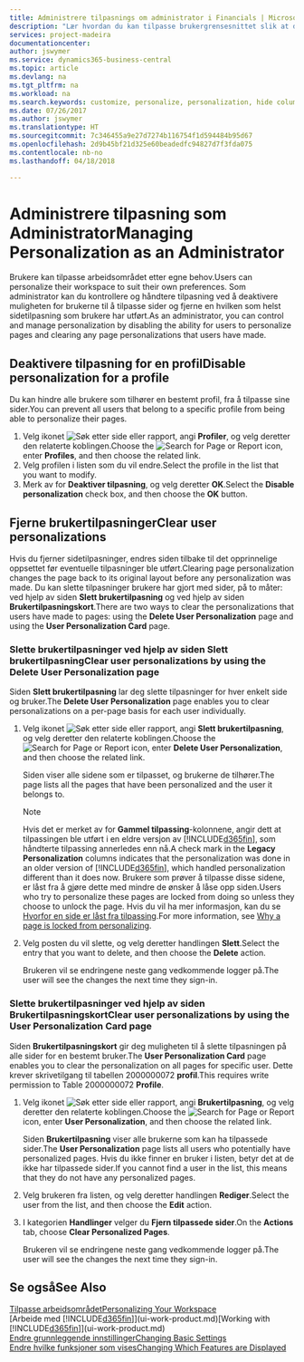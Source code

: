```yaml
---
title: Administrere tilpasnings om administrator i Financials | Microsoft-dokumentasjon
description: "Lær hvordan du kan tilpasse brukergrensesnittet slik at det passer til din arbeidsmåte."
services: project-madeira
documentationcenter: 
author: jswymer
ms.service: dynamics365-business-central
ms.topic: article
ms.devlang: na
ms.tgt_pltfrm: na
ms.workload: na
ms.search.keywords: customize, personalize, personalization, hide columns, remove fields, move fields
ms.date: 07/26/2017
ms.author: jswymer
ms.translationtype: HT
ms.sourcegitcommit: 7c346455a9e27d7274b116754f1d594484b95d67
ms.openlocfilehash: 2d9b45bf21d325e60beadedfc94827d7f3fda075
ms.contentlocale: nb-no
ms.lasthandoff: 04/18/2018

---
```

# <a name="managing-personalization-as-an-administrator"></a><span data-ttu-id="da150-103">Administrere tilpasning som Administrator</span><span class="sxs-lookup"><span data-stu-id="da150-103">Managing Personalization as an Administrator</span></span>
<!--NAV in the Web client-->
<span data-ttu-id="da150-104">Brukere kan tilpasse arbeidsområdet etter egne behov.</span><span class="sxs-lookup"><span data-stu-id="da150-104">Users can personalize their workspace to suit their own preferences.</span></span> <span data-ttu-id="da150-105">Som administrator kan du kontrollere og håndtere tilpasning ved å deaktivere muligheten for brukerne til å tilpasse sider og fjerne en hvilken som helst sidetilpasning som brukere har utført.</span><span class="sxs-lookup"><span data-stu-id="da150-105">As an administrator, you can control and manage personalization by disabling the ability for users to personalize pages and clearing any page personalizations that users have made.</span></span>

## <a name="disable-personalization-for-a-profile"></a><span data-ttu-id="da150-106">Deaktivere tilpasning for en profil</span><span class="sxs-lookup"><span data-stu-id="da150-106">Disable personalization for a profile</span></span>
<span data-ttu-id="da150-107">Du kan hindre alle brukere som tilhører en bestemt profil, fra å tilpasse sine sider.</span><span class="sxs-lookup"><span data-stu-id="da150-107">You can prevent all users that belong to a specific profile from being able to personalize their pages.</span></span>
1.  <span data-ttu-id="da150-108">Velg ikonet ![Søk etter side eller rapport](media/ui-search/search_small.png "Søk etter side eller rapport"), angi **Profiler**, og velg deretter den relaterte koblingen.</span><span class="sxs-lookup"><span data-stu-id="da150-108">Choose the ![Search for Page or Report](media/ui-search/search_small.png "Search for Page or Report icon") icon, enter **Profiles**, and then choose the related link.</span></span>
2.  <span data-ttu-id="da150-109">Velg profilen i listen som du vil endre.</span><span class="sxs-lookup"><span data-stu-id="da150-109">Select the profile in the list that you want to modify.</span></span>
3. <span data-ttu-id="da150-110">Merk av for **Deaktiver tilpasning**, og velg deretter **OK**.</span><span class="sxs-lookup"><span data-stu-id="da150-110">Select the **Disable personalization** check box, and then choose the **OK** button.</span></span>

## <a name="clear-user-personalizations"></a><span data-ttu-id="da150-111">Fjerne brukertilpasninger</span><span class="sxs-lookup"><span data-stu-id="da150-111">Clear user personalizations</span></span>

<span data-ttu-id="da150-112">Hvis du fjerner sidetilpasninger, endres siden tilbake til det opprinnelige oppsettet før eventuelle tilpasninger ble utført.</span><span class="sxs-lookup"><span data-stu-id="da150-112">Clearing page personalization changes the page back to its original layout before any personalization was made.</span></span> <span data-ttu-id="da150-113">Du kan slette tilpasninger brukere har gjort med sider, på to måter: ved hjelp av siden **Slett brukertilpasning** og ved hjelp av siden **Brukertilpasningskort**.</span><span class="sxs-lookup"><span data-stu-id="da150-113">There are two ways to clear the personalizations that users have made to pages: using the **Delete User Personalization** page and using the **User Personalization Card** page.</span></span>

### <a name="clear-user-personalizations-by-using-the-delete-user-personalization-page"></a><span data-ttu-id="da150-114">Slette brukertilpasninger ved hjelp av siden Slett brukertilpasning</span><span class="sxs-lookup"><span data-stu-id="da150-114">Clear user personalizations by using the Delete User Personalization page</span></span>

<span data-ttu-id="da150-115">Siden **Slett brukertilpasning** lar deg slette tilpasninger for hver enkelt side og bruker.</span><span class="sxs-lookup"><span data-stu-id="da150-115">The **Delete User Personalization** page enables you to clear personalizations on a per-page basis for each user individually.</span></span>

1.  <span data-ttu-id="da150-116">Velg ikonet ![Søk etter side eller rapport](media/ui-search/search_small.png "Søk etter side eller rapport"), angi **Slett brukertilpasning**, og velg deretter den relaterte koblingen.</span><span class="sxs-lookup"><span data-stu-id="da150-116">Choose the ![Search for Page or Report](media/ui-search/search_small.png "Search for Page or Report icon") icon, enter **Delete User Personalization**, and then choose the related link.</span></span>

    <span data-ttu-id="da150-117">Siden viser alle sidene som er tilpasset, og brukerne de tilhører.</span><span class="sxs-lookup"><span data-stu-id="da150-117">The page lists all the pages that have been personalized and the user it belongs to.</span></span>

    >[!NOTE]
    > <span data-ttu-id="da150-118">Hvis det er merket av for **Gammel tilpassing**-kolonnene, angir dett at tilpassingen ble utført i en eldre versjon av [!INCLUDE[d365fin](includes/d365fin_md.md)], som håndterte tilpassing annerledes enn nå.</span><span class="sxs-lookup"><span data-stu-id="da150-118">A check mark in the **Legacy Personalization** columns indicates that the personalization was done in an older version of [!INCLUDE[d365fin](includes/d365fin_md.md)], which handled personalization different than it does now.</span></span> <span data-ttu-id="da150-119">Brukere som prøver å tilpasse disse sidene, er låst fra å gjøre dette med mindre de ønsker å låse opp siden.</span><span class="sxs-lookup"><span data-stu-id="da150-119">Users who try to personalize these pages are locked from doing so unless they choose to unlock the page.</span></span> <span data-ttu-id="da150-120">Hvis du vil ha mer informasjon, kan du se [Hvorfor en side er låst fra tilpassing](ui-personalization-locked.md).</span><span class="sxs-lookup"><span data-stu-id="da150-120">For more information, see [Why a page is locked from personalizing](ui-personalization-locked.md).</span></span>

2. <span data-ttu-id="da150-121">Velg posten du vil slette, og velg deretter handlingen **Slett**.</span><span class="sxs-lookup"><span data-stu-id="da150-121">Select the entry that you want to delete, and then choose the **Delete** action.</span></span>

    <span data-ttu-id="da150-122">Brukeren vil se endringene neste gang vedkommende logger på.</span><span class="sxs-lookup"><span data-stu-id="da150-122">The user will see the changes the next time they sign-in.</span></span>

### <a name="clear-user-personalizations-by-using-the-user-personalization-card-page"></a><span data-ttu-id="da150-123">Slette brukertilpasninger ved hjelp av siden Brukertilpasningskort</span><span class="sxs-lookup"><span data-stu-id="da150-123">Clear user personalizations by using the User Personalization Card page</span></span>

<span data-ttu-id="da150-124">Siden **Brukertilpasningskort** gir deg muligheten til å slette tilpasningen på alle sider for en bestemt bruker.</span><span class="sxs-lookup"><span data-stu-id="da150-124">The **User Personalization Card** page enables you to clear the personalization on all pages for specific user.</span></span> <span data-ttu-id="da150-125">Dette krever skrivetilgang til tabellen 2000000072 **profil**.</span><span class="sxs-lookup"><span data-stu-id="da150-125">This requires write permission to Table 2000000072 **Profile**.</span></span>

1.  <span data-ttu-id="da150-126">Velg ikonet ![Søk etter side eller rapport](media/ui-search/search_small.png "Søk etter side eller rapport"), angi **Brukertilpasning**, og velg deretter den relaterte koblingen.</span><span class="sxs-lookup"><span data-stu-id="da150-126">Choose the ![Search for Page or Report](media/ui-search/search_small.png "Search for Page or Report icon") icon, enter **User Personalization**, and then choose the related link.</span></span>

    <span data-ttu-id="da150-127">Siden **Brukertilpasning** viser alle brukerne som kan ha tilpassede sider.</span><span class="sxs-lookup"><span data-stu-id="da150-127">The **User Personalization** page lists all users who potentially have personalized pages.</span></span> <span data-ttu-id="da150-128">Hvis du ikke finner en bruker i listen, betyr det at de ikke har tilpassede sider.</span><span class="sxs-lookup"><span data-stu-id="da150-128">If you cannot find a user in the list, this means that they do not have any personalized pages.</span></span>

2. <span data-ttu-id="da150-129">Velg brukeren fra listen, og velg deretter handlingen **Rediger**.</span><span class="sxs-lookup"><span data-stu-id="da150-129">Select the user from the list, and then choose the **Edit** action.</span></span>

3.  <span data-ttu-id="da150-130">I kategorien **Handlinger** velger du **Fjern tilpassede sider**.</span><span class="sxs-lookup"><span data-stu-id="da150-130">On the **Actions** tab, choose **Clear Personalized Pages**.</span></span>

    <span data-ttu-id="da150-131">Brukeren vil se endringene neste gang vedkommende logger på.</span><span class="sxs-lookup"><span data-stu-id="da150-131">The user will see the changes the next time they sign-in.</span></span>

## <a name="see-also"></a><span data-ttu-id="da150-132">Se også</span><span class="sxs-lookup"><span data-stu-id="da150-132">See Also</span></span>
[<span data-ttu-id="da150-133">Tilpasse arbeidsområdet</span><span class="sxs-lookup"><span data-stu-id="da150-133">Personalizing Your Workspace</span></span>](ui-personalization-user.md)  
<span data-ttu-id="da150-134">[Arbeide med [!INCLUDE[d365fin](includes/d365fin_md.md)]](ui-work-product.md)</span><span class="sxs-lookup"><span data-stu-id="da150-134">[Working with [!INCLUDE[d365fin](includes/d365fin_md.md)]](ui-work-product.md)</span></span>  
[<span data-ttu-id="da150-135">Endre grunnleggende innstillinger</span><span class="sxs-lookup"><span data-stu-id="da150-135">Changing Basic Settings</span></span>](ui-change-basic-settings.md)  
[<span data-ttu-id="da150-136">Endre hvilke funksjoner som vises</span><span class="sxs-lookup"><span data-stu-id="da150-136">Changing Which Features are Displayed</span></span>](ui-experiences.md)  

